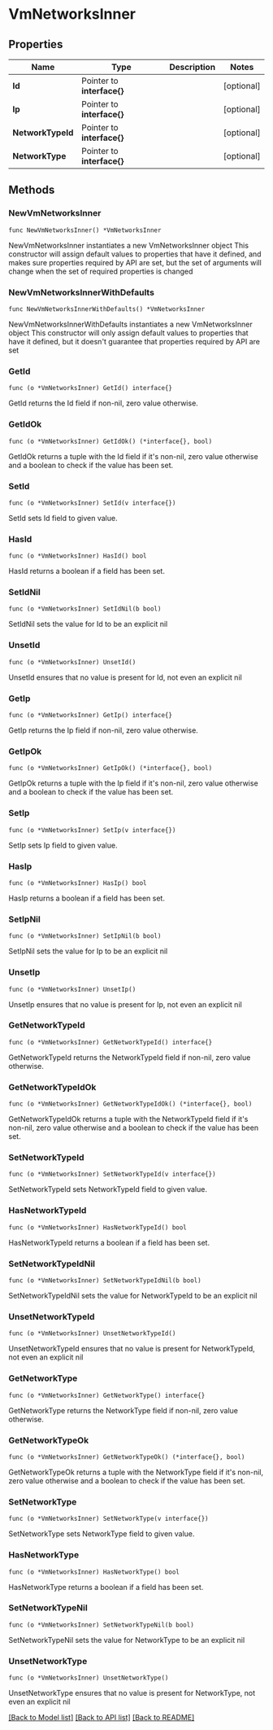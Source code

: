 # VmNetworksInner

## Properties

Name | Type | Description | Notes
------------ | ------------- | ------------- | -------------
**Id** | Pointer to **interface{}** |  | [optional] 
**Ip** | Pointer to **interface{}** |  | [optional] 
**NetworkTypeId** | Pointer to **interface{}** |  | [optional] 
**NetworkType** | Pointer to **interface{}** |  | [optional] 

## Methods

### NewVmNetworksInner

`func NewVmNetworksInner() *VmNetworksInner`

NewVmNetworksInner instantiates a new VmNetworksInner object
This constructor will assign default values to properties that have it defined,
and makes sure properties required by API are set, but the set of arguments
will change when the set of required properties is changed

### NewVmNetworksInnerWithDefaults

`func NewVmNetworksInnerWithDefaults() *VmNetworksInner`

NewVmNetworksInnerWithDefaults instantiates a new VmNetworksInner object
This constructor will only assign default values to properties that have it defined,
but it doesn't guarantee that properties required by API are set

### GetId

`func (o *VmNetworksInner) GetId() interface{}`

GetId returns the Id field if non-nil, zero value otherwise.

### GetIdOk

`func (o *VmNetworksInner) GetIdOk() (*interface{}, bool)`

GetIdOk returns a tuple with the Id field if it's non-nil, zero value otherwise
and a boolean to check if the value has been set.

### SetId

`func (o *VmNetworksInner) SetId(v interface{})`

SetId sets Id field to given value.

### HasId

`func (o *VmNetworksInner) HasId() bool`

HasId returns a boolean if a field has been set.

### SetIdNil

`func (o *VmNetworksInner) SetIdNil(b bool)`

 SetIdNil sets the value for Id to be an explicit nil

### UnsetId
`func (o *VmNetworksInner) UnsetId()`

UnsetId ensures that no value is present for Id, not even an explicit nil
### GetIp

`func (o *VmNetworksInner) GetIp() interface{}`

GetIp returns the Ip field if non-nil, zero value otherwise.

### GetIpOk

`func (o *VmNetworksInner) GetIpOk() (*interface{}, bool)`

GetIpOk returns a tuple with the Ip field if it's non-nil, zero value otherwise
and a boolean to check if the value has been set.

### SetIp

`func (o *VmNetworksInner) SetIp(v interface{})`

SetIp sets Ip field to given value.

### HasIp

`func (o *VmNetworksInner) HasIp() bool`

HasIp returns a boolean if a field has been set.

### SetIpNil

`func (o *VmNetworksInner) SetIpNil(b bool)`

 SetIpNil sets the value for Ip to be an explicit nil

### UnsetIp
`func (o *VmNetworksInner) UnsetIp()`

UnsetIp ensures that no value is present for Ip, not even an explicit nil
### GetNetworkTypeId

`func (o *VmNetworksInner) GetNetworkTypeId() interface{}`

GetNetworkTypeId returns the NetworkTypeId field if non-nil, zero value otherwise.

### GetNetworkTypeIdOk

`func (o *VmNetworksInner) GetNetworkTypeIdOk() (*interface{}, bool)`

GetNetworkTypeIdOk returns a tuple with the NetworkTypeId field if it's non-nil, zero value otherwise
and a boolean to check if the value has been set.

### SetNetworkTypeId

`func (o *VmNetworksInner) SetNetworkTypeId(v interface{})`

SetNetworkTypeId sets NetworkTypeId field to given value.

### HasNetworkTypeId

`func (o *VmNetworksInner) HasNetworkTypeId() bool`

HasNetworkTypeId returns a boolean if a field has been set.

### SetNetworkTypeIdNil

`func (o *VmNetworksInner) SetNetworkTypeIdNil(b bool)`

 SetNetworkTypeIdNil sets the value for NetworkTypeId to be an explicit nil

### UnsetNetworkTypeId
`func (o *VmNetworksInner) UnsetNetworkTypeId()`

UnsetNetworkTypeId ensures that no value is present for NetworkTypeId, not even an explicit nil
### GetNetworkType

`func (o *VmNetworksInner) GetNetworkType() interface{}`

GetNetworkType returns the NetworkType field if non-nil, zero value otherwise.

### GetNetworkTypeOk

`func (o *VmNetworksInner) GetNetworkTypeOk() (*interface{}, bool)`

GetNetworkTypeOk returns a tuple with the NetworkType field if it's non-nil, zero value otherwise
and a boolean to check if the value has been set.

### SetNetworkType

`func (o *VmNetworksInner) SetNetworkType(v interface{})`

SetNetworkType sets NetworkType field to given value.

### HasNetworkType

`func (o *VmNetworksInner) HasNetworkType() bool`

HasNetworkType returns a boolean if a field has been set.

### SetNetworkTypeNil

`func (o *VmNetworksInner) SetNetworkTypeNil(b bool)`

 SetNetworkTypeNil sets the value for NetworkType to be an explicit nil

### UnsetNetworkType
`func (o *VmNetworksInner) UnsetNetworkType()`

UnsetNetworkType ensures that no value is present for NetworkType, not even an explicit nil

[[Back to Model list]](../README.md#documentation-for-models) [[Back to API list]](../README.md#documentation-for-api-endpoints) [[Back to README]](../README.md)


